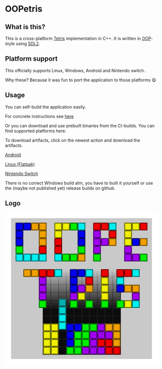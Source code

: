 # OOPetris

## What is this?

This is a cross-platform [Tetris](https://en.wikipedia.org/wiki/Tetris) implementation in C++.
It is written in [OOP](https://en.wikipedia.org/wiki/Object-oriented_programming)-style using [SDL2](https://www.libsdl.org/).

## Platform support

This officially supports Linux, Windows, Android and Nintendo switch.

Why these? Because it was fun to port the application to those platforms 😋

## Usage

You can self-build the application easily.

For concrete instructions see [here](docs/develop.md)

Or you can download and use prebuilt binaries from the CI-builds. You can find supported platforms here:

To download artifacts, click on the newest action and download the artifacts.

[Android](https://github.com/mgerhold/oopetris/actions/workflows/android.yml)

[Linux (Flatpak)](https://github.com/mgerhold/oopetris/actions/workflows/flatpak.yml)

[Nintendo Switch](https://github.com/mgerhold/oopetris/actions/workflows/nintendo.yml)

There is no correct WIndows build atm, you have to built it yourself or use the (maybe not published yet) release builds on github.


## Logo

![OOPetris Logo](assets/OOPetris.svg)
